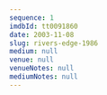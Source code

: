 ```yaml
---
sequence: 1
imdbId: tt0091860
date: 2003-11-08
slug: rivers-edge-1986
medium: null
venue: null
venueNotes: null
mediumNotes: null
---
```



